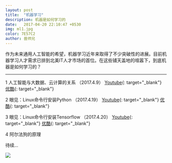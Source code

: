 ```yaml
---
layout: post
title:  "机器学习"
description: 机器是如何学习的
date:   2017-04-20 22:10:47 +0530
img: ml1.jpg
color: 7E57C2
author: 兽师兄
---
```


作为未来通用人工智能的希望，机器学习近年来取得了不少突破性的进展。目前机器学习人才需求已排到北美IT人才市场的首位。在这些铺天盖地的喧嚣下，到底机器是如何学习的？

---
1 人工智能与大数据、云计算的关系 （2017.4.9）
[Youtube](https://youtu.be/hRJd6cvj7UE){: target="_blank"}
[优酷](http://v.youku.com/v_show/id_XMjY5NjgwNDUwOA==){: target="_blank"}

2 眼见：Linux命令行安装Python （2017.4.19）
[Youtube](https://youtu.be/tsTZf0dOIsY){: target="_blank"}
[优酷](){: target="_blank"}

3 眼见：Linux命令行安装Tensorflow （2017.4.20）
[Youtube](https://youtu.be/C8I9xGAUzd8){: target="_blank"}
[优酷](){: target="_blank"}

4 阿尔法狗的原理

待续...


![]({{site.baseurl}}/images/ml2.jpg)